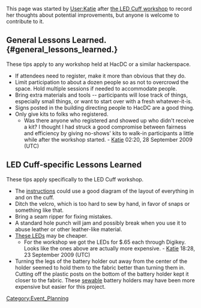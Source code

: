 This page was started by [User:Katie](User:Katie) after [the
LED Cuff
workshop](http://hacdc.org/content/soft-circuits-led-cuff-workshop) to
record her thoughts about potential improvements, but anyone is welcome
to contribute to it.

## General Lessons Learned. {#general_lessons_learned.}

These tips apply to any workshop held at HacDC or a similar hackerspace.

-   If attendees need to register, make it more than obvious that they
    do.
-   Limit participation to about a dozen people so as not to overcrowd
    the space. Hold multiple sessions if needed to accommodate people.
-   Bring extra materials and tools -- participants will lose track of
    things, especially small things, or want to start over with a fresh
    whatever-it-is.
-   Signs posted in the building directing people to HacDC are a good
    thing.
-   Only give kits to folks who registered.
    -   Was there anyone who registered and showed up who didn't receive
        a kit? I thought I had struck a good compromise between fairness
        and efficiency by giving no-shows' kits to walk-in participants
        a little while after the workshop started. -
        [Katie](User:Katie) 02:20, 28 September 2009 (UTC)

## LED Cuff-specific Lessons Learned

These tips apply specifically to the LED Cuff workshop.

-   The
    [instructions](http://www.sparklab.la/bracelet/tutorial_wearablelight.pdf)
    could use a good diagram of the layout of everything in and on the
    cuff.
-   Ditch the velcro, which is too hard to sew by hand, in favor of
    snaps or something like that.
-   Bring a seam ripper for fixing mistakes.
-   A standard hole punch will jam and possibly break when you use it to
    abuse leather or other leather-like material.
-   [These LEDs](http://www.lc-led.com/View/itemNumber/129) may be
    cheaper.
    -   For the workshop we got the LEDs for \$.65 each through Digikey.
        Looks like the ones above are actually more expensive. -
        [Katie](User:Katie) 18:28, 23 September 2009 (UTC)
-   Turning the legs of the battery holder out away from the center of
    the holder seemed to hold them to the fabric better than turning
    them in. Cutting off the plastic posts on the bottom of the battery
    holder kept it closer to the fabric. These
    [sewable](http://www.sparkfun.com/commerce/product_info.php?products_id=8822)
    battery holders may have been more expensive but easier for this
    project.

[Category:Event_Planning](Category:Event_Planning)
